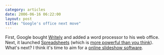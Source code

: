```yaml
---
category: articles
date: 2006-06-16 06:22:00
layout: post
title: "Google's office next move"
---
```


<p>First, Google bought <a href="http://writely.com/">Writely</a> and added a word processor to his web office. Next, it launched <a href="http://spreadsheets.google.com/">Spreadsheets</a> (which is <a href="http://www.computerworld.com/action/article.do?command=viewArticleBasic&articleId=9001087&pageNumber=1">more powerful than you think</a>). What's next? I think it's time to aim for a <a href="http://news.com.com/2061-12572_3-6081836.html?part=rss&tag=6081836&subj=news">online slideshow software</a>.
